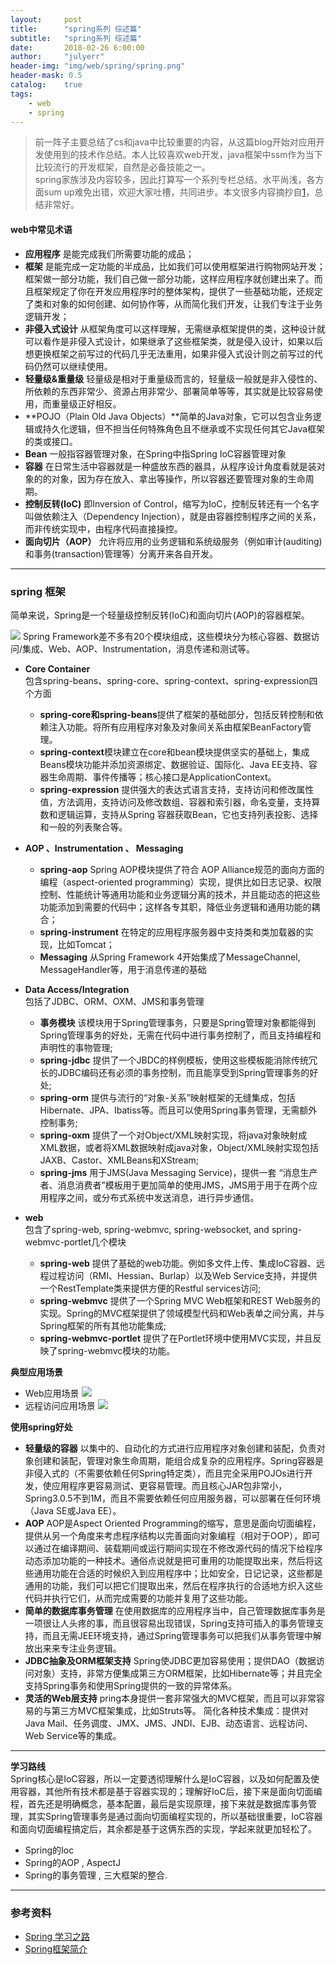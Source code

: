 ```yaml
---
layout:     post
title:      "spring系列 综述篇"
subtitle:   "spring系列 综述篇"
date:       2018-02-26 6:00:00
author:     "julyerr"
header-img: "img/web/spring/spring.png"
header-mask: 0.5
catalog:    true
tags:
    - web
    - spring
---
```


>前一阵子主要总结了cs和java中比较重要的内容，从这篇blog开始对应用开发使用到的技术作总结。本人比较喜欢web开发，java框架中ssm作为当下比较流行的开发框架，自然是必备技能之一。<br>
spring家族涉及内容较多，因此打算写一个系列专栏总结。水平尚浅，各方面sum up难免出错，欢迎大家吐槽，共同进步。本文很多内容摘抄自[1]，总结非常好。

#### web中常见术语
- **应用程序** 是能完成我们所需要功能的成品；
- **框架** 是能完成一定功能的半成品，比如我们可以使用框架进行购物网站开发；框架做一部分功能，我们自己做一部分功能，这样应用程序就创建出来了。而且框架规定了你在开发应用程序时的整体架构，提供了一些基础功能，还规定了类和对象的如何创建、如何协作等，从而简化我们开发，让我们专注于业务逻辑开发；
- **非侵入式设计** 从框架角度可以这样理解，无需继承框架提供的类，这种设计就可以看作是非侵入式设计，如果继承了这些框架类，就是侵入设计，如果以后想更换框架之前写过的代码几乎无法重用，如果非侵入式设计则之前写过的代码仍然可以继续使用。
- **轻量级&重量级** 轻量级是相对于重量级而言的，轻量级一般就是非入侵性的、所依赖的东西非常少、资源占用非常少、部署简单等等，其实就是比较容易使用，而重量级正好相反。
- **POJO（Plain Old Java Objects）**简单的Java对象，它可以包含业务逻辑或持久化逻辑，但不担当任何特殊角色且不继承或不实现任何其它Java框架的类或接口。
- **Bean** 一般指容器管理对象，在Spring中指Spring IoC容器管理对象
- **容器** 在日常生活中容器就是一种盛放东西的器具，从程序设计角度看就是装对象的的对象，因为存在放入、拿出等操作，所以容器还要管理对象的生命周期。
- **控制反转(IoC)** 即Inversion of Control，缩写为IoC，控制反转还有一个名字叫做依赖注入（Dependency Injection），就是由容器控制程序之间的关系，而非传统实现中，由程序代码直接操控。
- **面向切片（AOP）** 允许将应用的业务逻辑和系统级服务（例如审计(auditing)和事务(transaction)管理等）分离开来各自开发。

---
### spring 框架
简单来说，Spring是一个轻量级控制反转(IoC)和面向切片(AOP)的容器框架。

![](/img/web/spring/spring-framework.png)
Spring Framework差不多有20个模块组成，这些模块分为核心容器、数据访问/集成、Web、AOP、Instrumentation，消息传递和测试等。<br>

- **Core Container**<br>
	包含spring-beans、spring-core、spring-context、spring-expression四个方面
	- **spring-core和spring-beans**提供了框架的基础部分，包括反转控制和依赖注入功能。将所有应用程序对象及对象间关系由框架BeanFactory管理。
	- **spring-context**模块建立在core和bean模块提供坚实的基础上，集成Beans模块功能并添加资源绑定、数据验证、国际化、Java EE支持、容器生命周期、事件传播等；核心接口是ApplicationContext。
	- **spring-expression** 提供强大的表达式语言支持，支持访问和修改属性值，方法调用，支持访问及修改数组、容器和索引器，命名变量，支持算数和逻辑运算，支持从Spring 容器获取Bean，它也支持列表投影、选择和一般的列表聚合等。
- **AOP 、Instrumentation 、 Messaging**<br>	
    - **spring-aop** Spring AOP模块提供了符合 AOP Alliance规范的面向方面的编程（aspect-oriented programming）实现，提供比如日志记录、权限控制、性能统计等通用功能和业务逻辑分离的技术，并且能动态的把这些功能添加到需要的代码中；这样各专其职，降低业务逻辑和通用功能的耦合；
	- **spring-instrument** 在特定的应用程序服务器中支持类和类加载器的实现，比如Tomcat；
	- **Messaging** 从Spring Framework 4开始集成了MessageChannel, MessageHandler等，用于消息传递的基础
- **Data Access/Integration**<br>
	包括了JDBC、ORM、OXM、JMS和事务管理
	- **事务模块** 该模块用于Spring管理事务，只要是Spring管理对象都能得到Spring管理事务的好处，无需在代码中进行事务控制了，而且支持编程和声明性的事物管理;
	- **spring-jdbc** 提供了一个JBDC的样例模板，使用这些模板能消除传统冗长的JDBC编码还有必须的事务控制，而且能享受到Spring管理事务的好处;
	- **spring-orm** 提供与流行的“对象-关系”映射框架的无缝集成，包括Hibernate、JPA、Ibatiss等。而且可以使用Spring事务管理，无需额外控制事务;
	- **spring-oxm** 提供了一个对Object/XML映射实现，将java对象映射成XML数据，或者将XML数据映射成java对象，Object/XML映射实现包括JAXB、Castor、XMLBeans和XStream;
	- **spring-jms** 用于JMS(Java Messaging Service)，提供一套 “消息生产者、消息消费者”模板用于更加简单的使用JMS，JMS用于用于在两个应用程序之间，或分布式系统中发送消息，进行异步通信。

- **web**<br>
	包含了spring-web, spring-webmvc, spring-websocket, and spring-webmvc-portlet几个模块
	- **spring-web** 提供了基础的web功能。例如多文件上传、集成IoC容器、远程过程访问（RMI、Hessian、Burlap）以及Web Service支持，并提供一个RestTemplate类来提供方便的Restful services访问;
	- **spring-webmvc**  提供了一个Spring MVC Web框架和REST Web服务的实现。Spring的MVC框架提供了领域模型代码和Web表单之间分离，并与Spring框架的所有其他功能集成;
	- **spring-webmvc-portlet** 提供了在Portlet环境中使用MVC实现，并且反映了spring-webmvc模块的功能。

**典型应用场景**<br>

- Web应用场景
	![](/img/web/spring/spring-web-app.png)
- 远程访问应用场景
	![](/img/web/spring/spring-remote-app.png)

**使用spring好处**<br>	

- **轻量级的容器** 以集中的、自动化的方式进行应用程序对象创建和装配，负责对象创建和装配，管理对象生命周期，能组合成复杂的应用程序。Spring容器是非侵入式的（不需要依赖任何Spring特定类），而且完全采用POJOs进行开发，使应用程序更容易测试、更容易管理。而且核心JAR包非常小，Spring3.0.5不到1M，而且不需要依赖任何应用服务器，可以部署在任何环境（Java SE或Java EE）。
- **AOP** AOP是Aspect Oriented Programming的缩写，意思是面向切面编程，提供从另一个角度来考虑程序结构以完善面向对象编程（相对于OOP），即可以通过在编译期间、装载期间或运行期间实现在不修改源代码的情况下给程序动态添加功能的一种技术。通俗点说就是把可重用的功能提取出来，然后将这些通用功能在合适的时候织入到应用程序中；比如安全，日记记录，这些都是通用的功能，我们可以把它们提取出来，然后在程序执行的合适地方织入这些代码并执行它们，从而完成需要的功能并复用了这些功能。
- **简单的数据库事务管理** 在使用数据库的应用程序当中，自己管理数据库事务是一项很让人头疼的事，而且很容易出现错误，Spring支持可插入的事务管理支持，而且无需JEE环境支持，通过Spring管理事务可以把我们从事务管理中解放出来来专注业务逻辑。
- **JDBC抽象及ORM框架支持** Spring使JDBC更加容易使用；提供DAO（数据访问对象）支持，非常方便集成第三方ORM框架，比如Hibernate等；并且完全支持Spring事务和使用Spring提供的一致的异常体系。
- **灵活的Web层支持** pring本身提供一套非常强大的MVC框架，而且可以非常容易的与第三方MVC框架集成，比如Struts等。
简化各种技术集成：提供对Java Mail、任务调度、JMX、JMS、JNDI、EJB、动态语言、远程访问、Web Service等的集成。

---
	
**学习路线**<br>
Spring核心是IoC容器，所以一定要透彻理解什么是IoC容器，以及如何配置及使用容器，其他所有技术都是基于容器实现的；理解好IoC后，接下来是面向切面编程，首先还是明确概念，基本配置，最后是实现原理，接下来就是数据库事务管理，其实Spring管理事务是通过面向切面编程实现的，所以基础很重要，IoC容器和面向切面编程搞定后，其余都是基于这俩东西的实现，学起来就更加轻松了。

- Spring的Ioc
- Spring的AOP , AspectJ
- Spring的事务管理 , 三大框架的整合.

---
### 参考资料
[1]:https://www.jianshu.com/p/7b6a070119c7
- [Spring 学习之路](http://blog.csdn.net/column/details/15933.html?&page=1)
- [Spring框架简介](https://www.jianshu.com/p/7b6a070119c7)